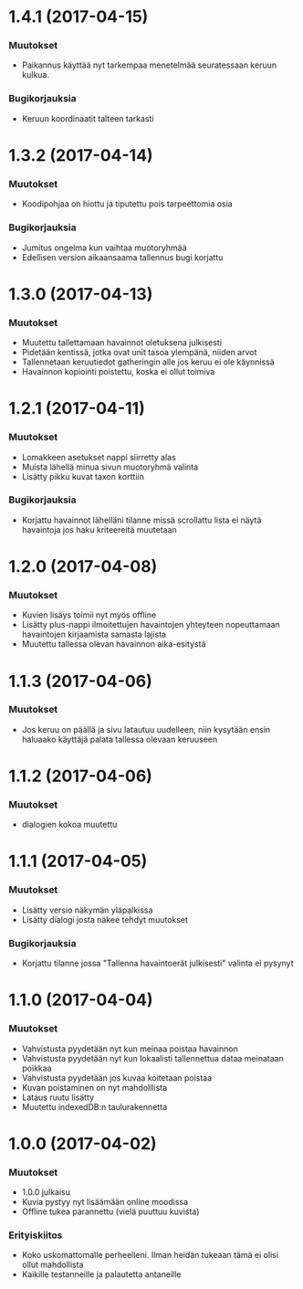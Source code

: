 <a name="1.4.1"></a>
# 1.4.1 (2017-04-15)

### Muutokset

* Paikannus käyttää nyt tarkempaa menetelmää seuratessaan keruun kulkua.

### Bugikorjauksia
* Keruun koordinaatit talteen tarkasti


<a name="1.3.2"></a>
# 1.3.2 (2017-04-14)

### Muutokset

* Koodipohjaa on hiottu ja tiputettu pois tarpeettomia osia

### Bugikorjauksia

* Jumitus ongelma kun vaihtaa muotoryhmää
* Edellisen version aikaansaama tallennus bugi korjattu

<a name="1.3.0"></a>
# 1.3.0 (2017-04-13)

### Muutokset

* Muutettu tallettamaan havainnot oletuksena julkisesti
* Pidetään kentissä, jotka ovat unit tasoa ylempänä, niiden arvot
* Tallennetaan keruutiedot gatheringin alle jos keruu ei ole käynnissä
* Havainnon kopiointi poistettu, koska ei ollut toimiva

<a name="1.2.1"></a>
# 1.2.1 (2017-04-11)

### Muutokset

* Lomakkeen asetukset nappi siirretty alas
* Muista lähellä minua sivun muotoryhmä valinta
* Lisätty pikku kuvat taxon korttiin 

### Bugikorjauksia

* Korjattu havainnot lähelläni tilanne missä scrollattu lista ei näytä havaintoja jos haku kriteereitä muutetaan

<a name="1.2.0"></a>
# 1.2.0 (2017-04-08)

### Muutokset

* Kuvien lisäys toimii nyt myös offline
* Lisätty plus-nappi ilmoitettujen havaintojen yhteyteen nopeuttamaan havaintojen kirjaamista samasta lajista
* Muutettu tallessa olevan havainnon aika-esitystä 
  
<a name="1.1.3"></a>
# 1.1.3 (2017-04-06)

### Muutokset

* Jos keruu on päällä ja sivu latautuu uudelleen, niin kysytään ensin haluaako käyttäjä palata
  tallessa olevaan keruuseen

<a name="1.1.2"></a>
# 1.1.2 (2017-04-06)

### Muutokset

* dialogien kokoa muutettu

<a name="1.1.1"></a>
# 1.1.1 (2017-04-05)

### Muutokset

* Lisätty versio näkymän yläpalkissa
* Lisätty dialogi josta näkee tehdyt muutokset

### Bugikorjauksia

* Korjattu tilanne jossa "Tallenna havaintoerät julkisesti" valinta ei pysynyt

<a name="1.1.0"></a>
# 1.1.0 (2017-04-04)

### Muutokset

* Vahvistusta pyydetään nyt kun meinaa poistaa havainnon
* Vahvistusta pyydetään nyt kun lokaalisti tallennettua dataa meinataan poikkaa
* Vahvistusta pyydetään jos kuvaa koitetaan poistaa
* Kuvan poistaminen on nyt mahdolllista
* Lataus ruutu lisätty
* Muutettu indexedDB:n taulurakennetta

<a name="1.0.0"></a>
# 1.0.0 (2017-04-02)

### Muutokset

* 1.0.0 julkaisu
* Kuvia pystyy nyt lisäämään online moodissa
* Offline tukea parannettu (vielä puuttuu kuvista)

### Erityiskiitos

* Koko uskomattomalle perheelleni. Ilman heidän tukeaan tämä ei olisi ollut mahdollista
* Kaikille testanneille ja palautetta antaneille
